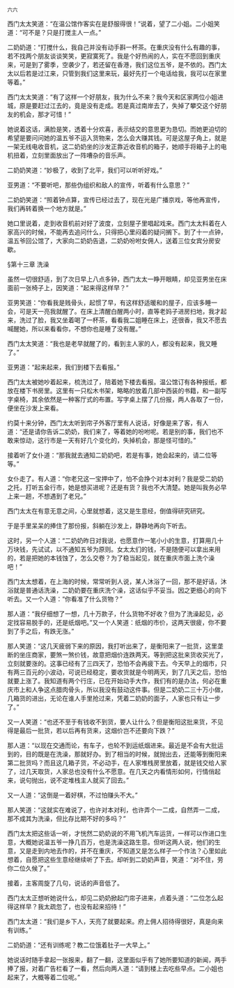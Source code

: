     六六 

   西门太太笑道：“在温公馆作客实在是舒服得很！”说着，望了二小姐。二小姐笑道：“可不是？只是打搅主人一点。”

   二奶奶道：“打搅什么，我自己并没有动手斟一杯茶。在重庆没有什么有趣的事，若不找两个朋友谈谈笑笑，更寂寞死了。我是个好热闹的人，实在不愿回到重庆来，可是到了雾季，空袭少了，若还留在香港，我们这位五爷，是不依的。西门太太以后若是过江来，只管到我们这里来玩，最好先打一个电话给我，我可以在家里等着。”

   西门太太笑道：“有了这样一个好朋友，我为什么不来？我今天和区家两位小姐进城，原是要赶过江去的，竟是没有走成。若是真过南岸去了，失掉了攀交这个好朋友的机会，那才可惜！”

   她说着这话，满脸是笑，透着十分欢喜，表示结交的意思更为恳切。而她更迫切的希望是要问问她的温五爷不运入货物来，怎么会大赚其钱。可是这屋子角上，就是一架无线电收音机，这二奶奶坐的沙发正靠近收音机的箱子，她顺手将箱子上的电机扭着，立刻里面放出了一阵嘈杂的音乐声。

   二奶奶笑道：“妙极了，收到了北平，我们可以听听好戏。”

   亚男道：“不要听吧，那些伪组织和敌人的宣传，听着有什么意思？”

   二奶奶笑道：“照着钟点算，宣传已经过去了，现在光是广播京戏，等他再宣传，我们再转着换一个地方就是。”

   她口里说着，走到收音机前对好了波度，立刻屋子里唱起戏来。西门太太料着在人家高兴的时候，不能再去追问什么，只得把心里闷着的疑问搁下。到了十一点钟，温五爷回公馆了，大家向二奶奶告退，二奶奶吩咐女佣人，送着三位女宾分房安歇。

   §第十三章 洗澡

   虽然一切很舒适，到了次日早上八点多钟，西门太太一睁开眼睛，却见亚男坐在床面前一张椅子上，因笑道：“起来得这样早？”

   亚男笑道：“你看我是贱骨头，起惯了早，有这样舒适暖和的屋子，应该多睡一会，可是天一亮我就醒了。在床上清醒白醒两小时，直等老妈子进房扫地，我才起来，洗过了脸，我又坐着喝了一杯茶，看看我二姐睡在床上，还很香，我又不愿去喊醒她，所以来看看你，不想你也是睡了没有醒。”

   西门太太笑道：“我也是老早就醒了的，看到主人家的人，都没有起来，我又睡了。”

   亚男道：“起来起来，我们到楼下去看报。”

   西门太太被她吵着起来，梳洗过了，陪着她下楼去看报。温公馆订有各种报纸，都放在楼下书房里。这里有一只松木书架，略略的放着几部中西装的书籍，和一副写字桌椅，其余依然是一种客厅式的布置。写字桌上摆了几份报，两人各取了一份，便坐在沙发上来看。

   约莫十来分钟，西门太太听到帘子外客厅里有人说话，好像是来了客，有人道：“还是请你告诉二奶奶，我们来了，等着她的吩咐呢。若是别的事，我们也不敢来惊动，这行市是一天有好几个变化的，失掉机会，那是怪可惜的。”

   接着听了女仆道：“那我就去通知二奶奶吧，若是有事，她会起来的，请二位等等。”

   女仆走了。有人道：“你老兄这一宝押中了，怕不会挣个对本对利？我是受二奶奶之托，打听五金行市，她是想买进呢？还是有货？我也不大清楚。她是叫我务必早上来一趟，不想遇到了老兄。”

   西门太太在有意无意之间，心里就想着，这又是生意经，倒值得研究研究。

   于是手里呆呆的捧住了那份报，斜躺在沙发上，静静地再向下听去。

   这时，另一个人道：“二奶奶昨日对我说，也愿意作一笔小小的生意，打算用几十万块钱，先试试，以不通知五爷为原则。女太太们的钱，不是随便可以拿出来用的，若是把她的本钱蚀了，怎么交卷？为了稳当起见，就在重庆市面上洗个澡吧！”

   西门太太想着，在上海的时候，常常听到人说，某人沐浴了一回，那不是好话，沐浴就是普通话洗澡，二奶奶要在重庆洗个澡，这话似乎不妥当。因之更细心的向下听去。又一个人道：“你看准了什么货物？”

   那人道：“我仔细想了一想，几十万款子，什么货物不好收？但为了洗澡起见，必定找容易脱手的，还是纸烟吧。”又一个人笑道：纸烟的市价，这两天很疲，你不要到了手之后，有跌无涨。”

   那人笑道：“这几天疲弱下来的原因，我打听出来了，是衡阳来了一批货，这里垄断的坐庄商家，要煞一煞价钱，故意把烟价连跌两天。等到把这批来货收买光了，立刻就要涨的。这事已经有了三四天了，恐怕不会再疲下去。今天早上的烟市，只有两三百元的小波动，可说已经稳定，要收货就是今明两天，到了几天之后，恐怕就要上涨了。我知道有两个行庄，已在开始动手大作，我们有的是办法，何必在重庆市上和人争这点腊肉骨头，所以我没有鼓动这件事。但是二奶奶二三十万小做，几箱货的进出，无论在谁人手里抢过来，凭着二奶奶的面子，人家也只有让一步了。”

   又一人笑道：“也还不至于有钱收不到货，要人让什么？但是衡阳这批来货，不见得是最后一批货，若以后再有货来，这烟价岂不还要向下跌？”

   那人道：“以现在交通而论，有车子，也轮不到运纸烟进来。最近是不会有大批运到的，目的既是在洗澡，那就好办。到了相当的时候，就抛出去，还能等到衡阳来第二批货吗？而且这几箱子货，不必动手，在人家堆栈房里放着，就是钱交给人家了，过几天取货，人家总也没有什么不愿意。在几天之内看情形如何，行情俏起来，说句抛出，说不定堆栈主人就买了回去。”

   又一人道：“这倒是一着好棋，不过怕赚头不大。”

   那人笑道：“这就实在难说了，也许对本对利，也许弄个一二成，自然弄一二成，那不成其为洗澡，但比存比期不好的多吗？”

   西门太太把这些话一听，才恍然二奶奶说的不用飞机汽车运货，一样可以作进口生意，大概她说温五爷一挣几百万，也是洗澡这路生意。但听这两人说，他们的生意，又是走到内地去作的，并不在重庆，不知道又是怎么样子一个作法？心里如此想着，自愿把这些生意经继续听了下去。却听到二奶奶声音，笑道：“对不住，劳你二位久候了。”

   接着，主客周旋了几句，说话的声音低了。

   西门太太正想听她说什么，却见二奶奶掀起门帘子进来，点着头道：“二位怎么起得这样早？我太疏忽了，也没有起来招待！”

   西门太太道：“我们是乡下人，天亮了就要起来。府上佣人招待得很好，真是向来有训练。”

   二奶奶道：“还有训练呢？教二位饿着肚子一大早上。”

   她说话时随手拿起一张报来，翻了一翻，这里面似乎有了她所要知道的新闻，两手捧了报，对着广告栏看了一看，然后向两人道：“请到楼上去吃些早点。二小姐也起来了，大概等着二位呢。”


